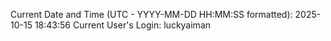 Current Date and Time (UTC - YYYY-MM-DD HH:MM:SS formatted): 2025-10-15 18:43:56
Current User's Login: luckyaiman
